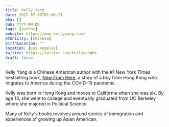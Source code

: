 ```yaml
---
title: Kelly Yang
date: 2022-07-08T01:06:21
aka: []
dob: YYYY-MM-DD
tags: [author]
website: https://www.kellyyang.com/
ethnicity: [Chinese]
birthLocation: ""
location: [Los Angeles]
twitter: https://twitter.com/kellyyanghk
draft: false
---
```


Kelly Yang is a Chinese American author with the #1 New York Times bestselling book, [New From Here](https://www.simonandschuster.com/books/New-from-Here/Kelly-Yang/9781534488304), a story of a boy from Hong Kong who migrates to America during the COVID-19 pandemic.

Kelly was born in Hong Kong and moves to California when she was six. By age 13, she went to college and eventually graduated from UC Berkeley where she majored in Political Science.

Many of Kelly's books revolves around stories of immigration and experiences of growing up Asian American.